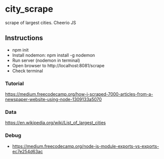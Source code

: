 # city_scrape
scrape of largest cities. Cheerio JS


## Instructions
- npm init
- Install nodemon: npm install -g nodemon
- Run server (nodemon in terminal)
- Open browser to http://localhost:8081/scrape
- Check terminal

### Tutorial
https://medium.freecodecamp.org/how-i-scraped-7000-articles-from-a-newspaper-website-using-node-1309133a5070


### Data
https://en.wikipedia.org/wiki/List_of_largest_cities


### Debug
- https://medium.freecodecamp.org/node-js-module-exports-vs-exports-ec7e254d63ac
